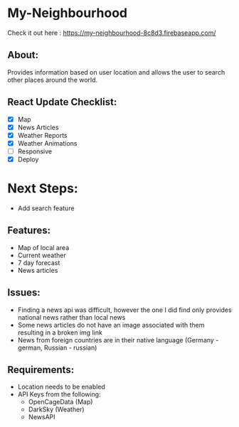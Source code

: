 # My-Neighbourhood

Check it out here : https://my-neighbourhood-8c8d3.firebaseapp.com/

## About:
Provides information based on user location and allows the user to search other places around the world.

## React Update Checklist:
- [X] Map
- [X] News Articles
- [X] Weather Reports
- [X] Weather Animations
- [ ] Responsive 
- [X] Deploy

# Next Steps:
- Add search feature

## Features:
- Map of local area
- Current weather
- 7 day forecast
- News articles

## Issues:
- Finding a news api was difficult, however the one I did find only provides national news rather than local news
- Some news articles do not have an image associated with them resulting in a broken img link
- News from foreign countries are in their native language (Germany - german, Russian - russian)

## Requirements:
- Location needs to be enabled
- API Keys from the following:
  - OpenCageData (Map)
  - DarkSky (Weather)
  - NewsAPI
